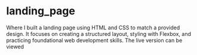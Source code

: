 # landing_page
Where I built a landing page using HTML and CSS to match a provided design. It focuses on creating a structured layout, styling with Flexbox, and practicing foundational web development skills. The live version can be viewed
